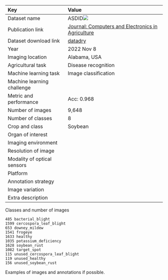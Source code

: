 

| Key                         | Value                                                                                                                               |
|:----------------------------|:------------------------------------------------------------------------------------------------------------------------------------|
| Dataset name                | ASDID![](https://img.shields.io/badge/-Public-008000)                                                                               |
| Publication link            | [Journal: Computers and Electronics in Agriculture](https://www.sciencedirect.com/science/article/pii/S0168169922007578?via%3Dihub) |
| Dataset download link       | [datadry](https://datadryad.org/stash/dataset/doi:10.5061/dryad.41ns1rnj3)                                                          |
| Year                        | 2022 Nov 8                                                                                                                          |
| Imaging location            | Alabama, USA                                                                                                                        |
| Agricultural task           | Disease recognition                                                                                                                 |
| Machine learning task       | Image classification                                                                                                                |
| Machine learning challenge  |                                                                                                                                     |
| Metric and performance      | Acc: 0.968                                                                                                                          |
| Number of images            | 9,648                                                                                                                               |
| Number of classes           | 8                                                                                                                                   |
| Crop and class              | Soybean                                                                                                                             |
| Organ of interest           |                                                                                                                                     |
| Imaging environment         |                                                                                                                                     |
| Resolution of image         |                                                                                                                                     |
| Modality of optical sensors |                                                                                                                                     |
| Platform                    |                                                                                                                                     |
| Annotation strategy         |                                                                                                                                     |
| Image variation             |                                                                                                                                     |
| Extra description           |                                                                                                                                     |


Classes and number of images
```
485 bacterial_blight
1599 cercospora_leaf_blight
653 downey_mildew
1541 frogeye
1633 healthy
1035 potassium_deficiency
1628 soybean_rust
1082 target_spot
115 unused_cercospora_leaf_blight
119 unused_healthy
156 unused_soybean_rust
```

Examples of images and annotations if possible.
